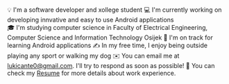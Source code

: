 💡 I'm a software developer and xollege student
💻  I'm currently working on developing innvative and easy to use Android applications  
🎓 I'm studying computer science in Faculty of Electrical Engineering, Computer Science and Information Technology Osijek
🌱  I'm on track for learning Android applications
✍️  In my free time, I enjoy being outside playing any sport or walking my dog
✉️  You can email me at lukicante0@gmail.com. I'll try to respond as soon as possible!
📄  You can check my [Resume]([https://www.google.com](https://drive.google.com/file/d/1hpbVHGJub7VADJ1M9rxf1u8IY9im8_-O/view?fbclid=IwAR0u-6IgGxy7sPF6c1Sjyxiep7x6H9QoFSz12Ra6Cm0pENhvQeCR0ikChwI)) for more details about work experience.
